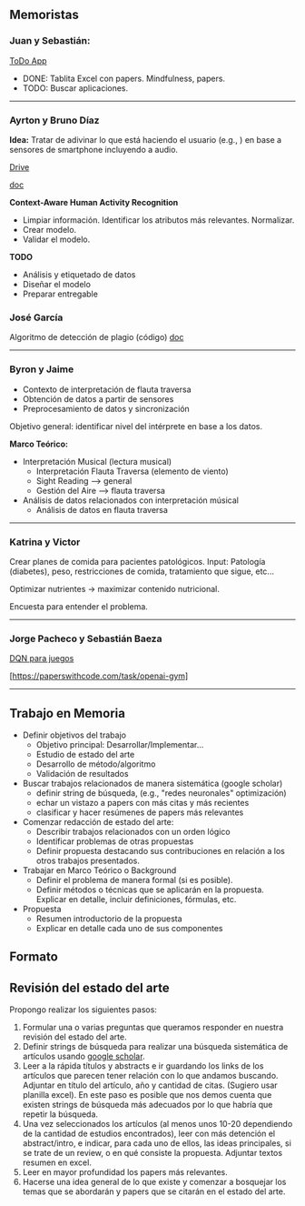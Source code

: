 Memoristas
--

### Juan y Sebastián: 

[ToDo App](https://docs.google.com/file/d/1yQS1kjmL7xa3prQmHJI0EGcXyQ60qM1p/edit)

- DONE: Tablita Excel con papers. Mindfulness, papers.
- TODO: Buscar aplicaciones.

---

### Ayrton y Bruno Díaz

**Idea:** Tratar de adivinar lo que está haciendo el usuario (e.g., ) en base a sensores de smartphone incluyendo a audio.

[Drive](https://drive.google.com/drive/folders/1J-RoZXGb6gB5YeBXbBBzzacjT0t-Wc5S)

[doc](https://www.overleaf.com/read/kjfwgpmckhhr)

**Context-Aware Human Activity Recognition**

- Limpiar información. Identificar los atributos más relevantes. Normalizar.
- Crear modelo.
- Validar el modelo.

**TODO**

- Análisis y etiquetado de datos
- Diseñar el modelo
- Preparar entregable


### José García

Algoritmo de detección de plagio (código)
[doc](https://www.overleaf.com/8942898488hqmfbyxdxdvd)

---

### Byron y Jaime

- Contexto de interpretación de flauta traversa
- Obtención de datos a partir de sensores
- Preprocesamiento de datos y sincronización

Objetivo general: identificar nivel del intérprete en base a los datos.

**Marco Teórico:**

- Interpretación Musical (lectura musical)
	- Interpretación Flauta Traversa (elemento de viento)
	- Sight Reading --> general
	- Gestión del Aire --> flauta traversa
- Análisis de datos relacionados con interpretación músical
	- Análisis de datos en flauta traversa

---

### Katrina y Victor

Crear planes de comida para pacientes patológicos.
Input: Patología (diabetes), peso, restricciones de comida, tratamiento que sigue, etc...

Optimizar nutrientes -> maximizar contenido nutricional.

Encuesta para entender el problema.

---


### Jorge Pacheco y Sebastián Baeza

[DQN para juegos](https://docs.google.com/file/d/1VyM1QcedEZQqNSohkIH0HbFuqnCVkHXE/edit)

[https://paperswithcode.com/task/openai-gym]

---




## Trabajo en Memoria


- Definir objetivos del trabajo
   - Objetivo principal: Desarrollar/Implementar...
   - Estudio de estado del arte
   - Desarrollo de método/algoritmo
   - Validación de resultados
- Buscar trabajos relacionados de manera sistemática (google scholar)
	- definir string de búsqueda, (e.g., "redes neuronales" optimización)
	- echar un vistazo a papers con más citas y más recientes
	- clasificar y hacer resúmenes de papers más relevantes
- Comenzar redacción de estado del arte:
	- Describir trabajos relacionados con un orden lógico
	- Identificar problemas de otras propuestas
	- Definir propuesta destacando sus contribuciones en relación a los otros trabajos presentados.
- Trabajar en Marco Teórico o Background
	- Definir el problema de manera formal (si es posible).
	- Definir métodos o técnicas que se aplicarán en la propuesta. Explicar en detalle, incluir definiciones, fórmulas, etc. 
- Propuesta
	- Resumen introductorio de la propuesta
	- Explicar en detalle cada uno de sus componentes

Formato
---



Revisión del estado del arte
---

Propongo realizar los siguientes pasos:

1. Formular una o varias preguntas que queramos responder en nuestra revisión del estado del arte.
2. Definir strings de búsqueda para realizar una búsqueda sistemática de artículos usando [google scholar](http://scholar.google.es/).
3. Leer a la rápida títulos y abstracts e ir guardando los links de los artículos que parecen tener relación con lo que andamos buscando. Adjuntar en título del artículo, año y cantidad de citas. (Sugiero usar planilla excel). En este paso es posible que nos demos cuenta que existen strings de búsqueda más adecuados por lo que habría que repetir la búsqueda. 
4. Una vez seleccionados los artículos (al menos unos 10-20 dependiendo de la cantidad de estudios encontrados), leer con más detención el abstract/intro, e indicar, para cada uno de ellos, las ideas principales, si se trate de un review, o en qué consiste la propuesta. Adjuntar textos resumen en excel.
5. Leer en mayor profundidad los papers más relevantes.
6. Hacerse una idea general de lo que existe y comenzar a bosquejar los temas que se abordarán y papers que se citarán en el estado del arte.





<!--stackedit_data:
eyJoaXN0b3J5IjpbMTE3NTAxNjk2LC0yMTY3ODA4MDEsLTEwND
g1NzY4NTEsLTE4ODYzMzk2NDQsLTI2Mzc5Mzk2LDQ2NjMyMzM0
LC0yMDUyMTEzMDQ5LC0xMjY1ODk1NjkxLC0xNzM3NzUyNzc2LD
E4MDk1NTkzNzAsLTgzNzM5NjIyMyw2NjE2MzIzNCwtNDE0OTg4
NzUsNzI4ODQ2MTk5LC0xMjAzNzI3NjgwLDE2NjM1NzMxMDAsLT
EzNDA5OTM4ODQsLTEzODIzODU4MTgsLTY3NzYzOTQyMywtMTcw
NDU2ODYwOV19
-->